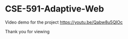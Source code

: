 # CSE-591-Adaptive-Web

Video demo for the project 
https://youtu.be/Qabw8u5QIOc

Thank you for viewing
